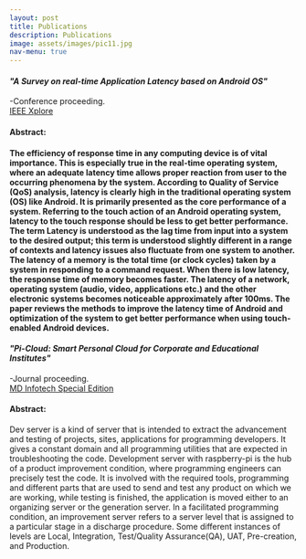 ```yaml
---
layout: post
title: Publications
description: Publications
image: assets/images/pic11.jpg
nav-menu: true
---
```


<h4><i>"A Survey on real-time Application Latency based on Android OS"</i></h4>-Conference proceeding.</br>
<a href="https://ieeexplore.ieee.org/document/8697738">IEEE Xplore</a></br>
<h4>Abstract:<h4>
<p>The efficiency of response time in any computing device is of vital importance. This is especially true in the real-time operating system, where an adequate latency time allows proper reaction from user to the occurring phenomena by the system. According to Quality of Service (QoS) analysis, latency is clearly high in the traditional operating system (OS) like Android. It is primarily presented as the core performance of a system. Referring to the touch action of an Android operating system, latency to the touch response should be less to get better performance. The term Latency is understood as the lag time from input into a system to the desired output; this term is understood slightly different in a range of contexts and latency issues also fluctuate from one system to another. The latency of a memory is the total time (or clock cycles) taken by a system in responding to a command request. When there is low latency, the response time of memory becomes faster. The latency of a network, operating system (audio, video, applications etc.) and the other electronic systems becomes noticeable approximately after 100ms. The paper reviews the methods to improve the latency time of Android and optimization of the system to get better performance when using touch-enabled Android devices.</p>

 <h4><i>"Pi-Cloud: Smart Personal Cloud for Corporate and Educational Institutes"</i></h4>-Journal proceeding.</br>
 <a href="https://hb0313.github.io/BECS/">MD Infotech Special Edition</a></br>
 <h4>Abstract:</h4>
 <p>Dev server is a kind of server that is intended to extract the advancement and testing of projects, sites, applications for programming developers. It gives a constant domain and all programming utilities that are expected in troubleshooting the code. Development server with raspberry-pi is the hub of a product improvement condition, where programming engineers can precisely test the code. It is involved with the required tools, programming and different parts that are used to send and test any product on which we are working, while testing is finished, the application is moved either to an organizing server or the generation server. In a facilitated programming condition, an improvement server refers to a server level that is assigned to a particular stage in a discharge procedure. Some different instances of levels are Local, Integration, Test/Quality Assurance(QA), UAT, Pre-creation, and Production.</p>
